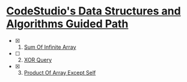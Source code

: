 # [CodeStudio's Data Structures and Algorithms Guided Path](https://www.codingninjas.com/codestudio/guided-paths/data-structures-algorithms)

- [x] 1. [Sum Of Infinite Array](https://www.codingninjas.com/codestudio/guided-paths/data-structures-algorithms/content/118820/offering/1381865?leftPanelTab=3)
- [ ] 2. [XOR Query](https://www.codingninjas.com/codestudio/guided-paths/data-structures-algorithms/content/118820/offering/1381864)
- [x] 3. [Product Of Array Except Self](https://www.codingninjas.com/codestudio/guided-paths/data-structures-algorithms/content/118820/offering/1381866)
